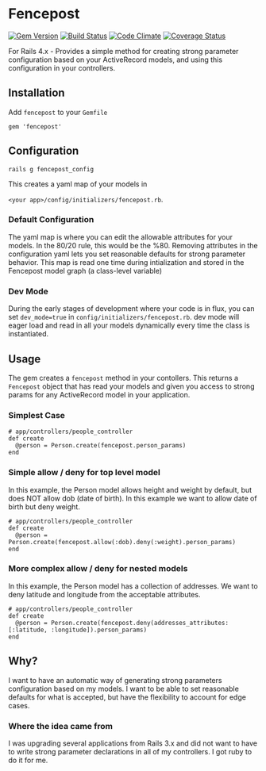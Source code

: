 # Fencepost
[![Gem Version](https://badge.fury.io/rb/fencepost.png)](http://badge.fury.io/rb/fencepost)
[![Build Status](https://travis-ci.org/scotthelm/fencepost.png)](https://travis-ci.org/scotthelm/fencepost)
[![Code Climate](https://codeclimate.com/github/scotthelm/fencepost.png)](https://codeclimate.com/github/scotthelm/fencepost)
[![Coverage Status](https://coveralls.io/repos/scotthelm/fencepost/badge.png?branch=master)](https://coveralls.io/r/scotthelm/fencepost?branch=master)

For Rails 4.x - Provides a simple method for creating strong parameter
configuration based on your ActiveRecord models, and using this configuration
in your controllers.

## Installation

Add `fencepost` to your `Gemfile`

    gem 'fencepost'


## Configuration


    rails g fencepost_config

This creates a yaml map of your models in

`<your app>/config/initializers/fencepost.rb`.

### Default Configuration

The yaml map is where you can edit the allowable attributes for your models. In
the 80/20 rule, this would be the %80. Removing attributes in the configuration
yaml lets you set reasonable defaults for strong parameter behavior.
This map is read one time during intialization and stored in the Fencepost
model graph (a class-level variable)

### Dev Mode

During the early stages of development where your code is in flux, you can set
`dev_mode=true` in `config/initializers/fencepost.rb`. dev mode will eager load
and read in all your models dynamically every time the class is instantiated.

## Usage

The gem creates a `fencepost` method in your contollers. This returns a
`Fencepost` object that has read your models and given you access to strong
params for any ActiveRecord model in your application.

### Simplest Case

    # app/controllers/people_controller
    def create
      @person = Person.create(fencepost.person_params)
    end

### Simple allow / deny for top level model

In this example, the Person model allows height and weight by default, but does
NOT allow dob (date of birth). In this example we want to allow date of birth but
deny weight.

    # app/controllers/people_controller
    def create
      @person = Person.create(fencepost.allow(:dob).deny(:weight).person_params)
    end

### More complex allow / deny for nested models

In this example, the Person model has a collection of addresses. We want to
deny latitude and longitude from the acceptable attributes.

    # app/controllers/people_controller
    def create
      @person = Person.create(fencepost.deny(addresses_attributes: [:latitude, :longitude]).person_params)
    end

## Why?

I want to have an automatic way of generating strong parameters configuration
based on my models. I want to be able to set reasonable defaults for what is
accepted, but have the flexibility to account for edge cases.

### Where the idea came from
I was upgrading several applications from Rails 3.x and did not want to have to
write strong parameter declarations in all of my controllers. I got ruby to do
it for me.


